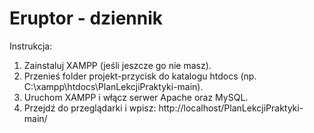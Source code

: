 # Eruptor - dziennik
Instrukcja:
1. Zainstaluj XAMPP (jeśli jeszcze go nie masz).
2. Przenieś folder projekt-przycisk do katalogu htdocs (np. C:\xampp\htdocs\PlanLekcjiPraktyki-main).
3. Uruchom XAMPP i włącz serwer Apache oraz MySQL.
4. Przejdź do przeglądarki i wpisz:
http://localhost/PlanLekcjiPraktyki-main/
